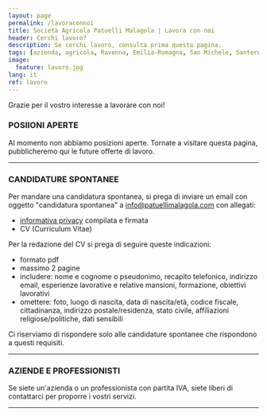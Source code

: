 ```yaml
---
layout: page
permalink: /lavoraconnoi
title: Società Agricola Patuelli Malagola | Lavora con noi
header: Cerchi lavoro?
description: Se cerchi lavoro, consulta prima questa pagina.
tags: [azienda, agricola, Ravenna, Emilia-Romagna, San Michele, Santerno, operai, impiegati, lavoro, cv, curriculum, privacy, candidatura]
image:
  feature: lavoro.jpg
lang: it
ref: lavoro
---
```


Grazie per il vostro interesse a lavorare con noi! 

### POSIIONI APERTE
Al momento non abbiamo posizioni aperte. Tornate a visitare questa pagina, pubblicheremo qui le future offerte di lavoro.   

---

### CANDIDATURE SPONTANEE
Per mandare una candidatura spontanea, si prega di inviare un email con oggetto "candidatura spontanea" a info@patuellimalagola.com con allegati:
- [informativa privacy](/docs/InformativaPrivacyCandidati.pdf) compilata e firmata
- CV (Curriculum Vitae)

Per la redazione del CV si prega di seguire queste indicazioni:
- formato pdf
- massimo 2 pagine
- includere: nome e cognome o pseudonimo, recapito telefonico, indirizzo email, esperienze lavorative e relative mansioni, formazione, obiettivi lavorativi
- omettere: foto, luogo di nascita, data di nascita/età, codice fiscale, cittadinanza, indirizzo postale/residenza, stato civile, affiliazioni religiose/politiche, dati sensibili   

Ci riserviamo di rispondere solo alle candidature spontanee che rispondono a questi requisiti.   

---

### AZIENDE E PROFESSIONISTI
Se siete un'azienda o un professionista con partita IVA, siete liberi di contattarci per proporre i vostri servizi.   

---

